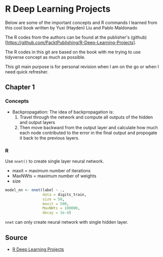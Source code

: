 # R Deep Learning Projects

Below are some of the important concepts and R commands I learned from this cool book written by Yuxi (Hayden) Liu and 	Pablo Maldonado

The R codes from the authors can be found at the publisher's (github)[https://github.com/PacktPublishing/R-Deep-Learning-Projects].

The R codes in this git are based on the book with me trying to use tidyverse concept as much as possible. 

This git main purpose is for personal revision when I am on the go or when I need quick refresher.

## Chapter 1  
  
### Concepts

* Backpropagation:
The idea of backpropagation is:
  1) Travel through the network and compute all outputs of the hidden and output layers
  2) Then move backward from the output layer and calculate how much each node contributed to the error in the final output and propogate it back to the previous layers. 


### R  
  
Use `nnet()` to create single layer neural network. 
  - maxit = maximum number of iterations
  - MaxNWts = maximum number of weights
  - size 

```R
model_nn <- nnet(label ~ ., 
                 data = digits_train, 
                 size = 50, 
                 maxit = 500,
                 MaxNWts = 100000,
                 decay = 1e-4)	
```  

`nnet` can only create neural network with single hidden layer. 
  
## Source
* [R Deep Learning Projects](https://www.packtpub.com/big-data-and-business-intelligence/r-deep-learning-projects?utm_source=github&utm_medium=repository&utm_campaign=9781788478403)
